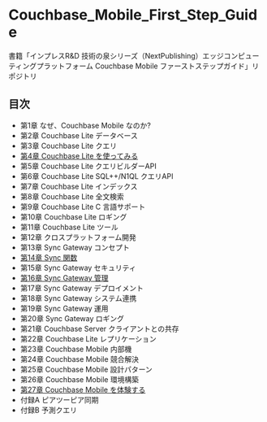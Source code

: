 # Couchbase_Mobile_First_Step_Guide

書籍「インプレスR&D 技術の泉シリーズ（NextPublishing）エッジコンピューティングプラットフォーム Couchbase Mobile ファーストステップガイド」リポジトリ

## 目次

- 第1章 なぜ、Couchbase Mobile なのか?
- 第2章 Couchbase Lite データベース
- 第3章 Couchbase Lite クエリ
- [第4章 Couchbase Lite を使ってみる](./cbl-getting-started)
- 第5章 Couchbase Lite クエリビルダーAPI
- 第6章 Couchbase Lite SQL++/N1QL クエリAPI
- 第7章 Couchbase Lite インデックス
- 第8章 Couchbase Lite 全文検索
- 第9章 Couchbase Lite C 言語サポート
- 第10章 Couchbase Lite ロギング
- 第11章 Couchbase Lite ツール
- 第12章 クロスプラットフォーム開発
- 第13章 Sync Gateway コンセプト
- [第14章 Sync 関数](./sg-sync-function)
- 第15章 Sync Gateway セキュリティ
- [第16章 Sync Gateway 管理](./sg-management)
- 第17章 Sync Gateway デプロイメント
- 第18章 Sync Gateway システム連携
- 第19章 Sync Gateway 運用
- 第20章 Sync Gateway ロギング
- 第21章 Couchbase Server クライアントとの共存
- 第22章 Couchbase Lite レプリケーション
- 第23章 Couchbase Mobile 内部機
- 第24章 Couchbase Mobile 競合解決
- 第25章 Couchbase Mobile 設計パターン
- 第26章 Couchbase Mobile 環境構築
- [第27章 Couchbase Mobile を体験する](./cbm-tutorial)
- 付録A ピアツーピア同期
- 付録B 予測クエリ
